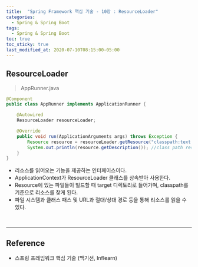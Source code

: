 ```yaml
---
title:  "Spring Framework 핵심 기술 - 10장 : ResourceLoader"
categories:
  - Spring & Spring Boot
tags:
  - Spring & Spring Boot
toc: true
toc_sticky: true
last_modified_at: 2020-07-10T08:15:00-05:00
---
```


## ResourceLoader

> AppRunner.java

```java
@Component
public class AppRunner implements ApplicationRunner {

    @Autowired
    ResourceLoader resourceLoader;

    @Override
    public void run(ApplicationArguments args) throws Exception {
        Resource resource = resourceLoader.getResource("classpath:text.txt");
        System.out.println(resource.getDescription()); //class path resource [text.txt]
    }
}
```

* 리소스를 읽어오는 기능을 제공하는 인터페이스이다.
* ApplicationContext가 ResourceLoader 클래스를 상속받아 사용한다.
* Resource에 있는 파일들이 빌드할 때 target 디렉토리로 들어가며, classpath를 기준으로 리소스를 찾게 된다.
* 파일 시스템과 클래스 패스 및 URL과 절대/상대 경로 등을 통해 리소스를 읽을 수 있다.

<br>

---

## Reference

*	스프링 프레임워크 핵심 기술 (백기선, Inflearn)
